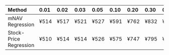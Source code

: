 | Method                 | 0.01   | 0.02   | 0.03   | 0.05   | 0.10   | 0.20   | 0.30   | 0.40   | 0.50   | 0.60   | 0.70   | 0.80   | 0.90   | 0.95   | 0.97   | 0.98   | 0.99   |
|:-----------------------|:-------|:-------|:-------|:-------|:-------|:-------|:-------|:-------|:-------|:-------|:-------|:-------|:-------|:-------|:-------|:-------|:-------|
| mNAV Regression        | ¥514   | ¥517   | ¥521   | ¥527   | ¥591   | ¥762   | ¥832   | ¥917   | ¥1,081 | ¥1,240 | ¥1,324 | ¥1,675 | ¥2,230 | ¥2,468 | ¥2,543 | ¥2,719 | ¥2,701 |
| Stock-Price Regression | ¥510   | ¥514   | ¥514   | ¥526   | ¥575   | ¥747   | ¥795   | ¥878   | ¥992   | ¥1,097 | ¥1,253 | ¥1,629 | ¥2,038 | ¥2,297 | ¥2,287 | ¥2,493 | ¥2,509 |